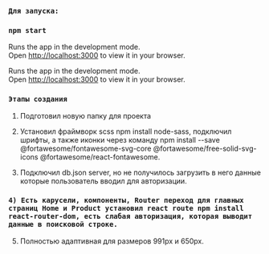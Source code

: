 ### `Для запуска:`
### `npm start`

Runs the app in the development mode.\
Open [http://localhost:3000](http://localhost:3000) to view it in your browser.


Runs the app in the development mode.\
Open [http://localhost:3000](http://localhost:3000) to view it in your browser.

### `Этапы создания`
1) Подготовил новую папку для проекта
2) Установил  фраймворк scss npm install node-sass,
подключил шрифты, 
а также иконки через команду npm install --save @fortawesome/fontawesome-svg-core @fortawesome/free-solid-svg-icons @fortawesome/react-fontawesome.

3) Подключил db.json server, но не получилось загрузить в него данные которые пользователь вводил для авторизации.

### `4) Есть карусели, компоненты, Router переход для главных страниц Home и Product установил react route npm install react-router-dom, есть слабая авторизация, которая выводит данные в поисковой строке.`

5) Полностью адаптивная для размеров 991px и 650px.
